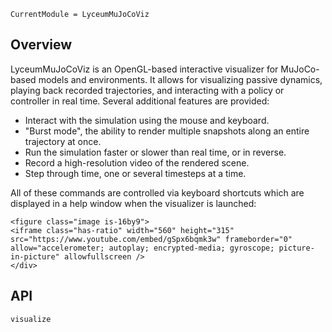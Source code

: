 ```@meta
CurrentModule = LyceumMuJoCoViz
```

## Overview
LyceumMuJoCoViz is an OpenGL-based interactive visualizer for MuJoCo-based models and
environments. It allows for visualizing passive dynamics, playing back recorded trajectories,
and interacting with a policy or controller in real time. Several additional features are
provided:

- Interact with the simulation using the mouse and keyboard.
- "Burst mode", the ability to render multiple snapshots along an entire trajectory at once.
- Run the simulation faster or slower than real time, or in reverse.
- Record a high-resolution video of the rendered scene.
- Step through time, one or several timesteps at a time.

All of these commands are controlled via keyboard shortcuts which are displayed in a help
window when the visualizer is launched:

```@raw html
<figure class="image is-16by9">
<iframe class="has-ratio" width="560" height="315" src="https://www.youtube.com/embed/gSpx6bqmk3w" frameborder="0" allow="accelerometer; autoplay; encrypted-media; gyroscope; picture-in-picture" allowfullscreen />
</div>
```

## API

```@docs
visualize
```
